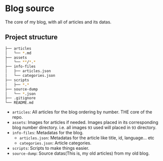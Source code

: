 # Blog source

The core of my blog, with all of articles and its datas.

## Project structure

```bash
├── articles
│   └── *.md
├── assets
│   └── **/*.*
├── info-files
│   ├── articles.json
│   └── categories.json
├── scripts
│   ├── *.*
├── source-dump
│   └── *.json
├── .gitignore
└── README.md
```

* `articles`: All articles for the blog ordering by number. THE core of the repo.
* `assets`: Images for articles if needed. Images placed in its corresponding blog number directory. i.e. all images `93` used will placed in `93` directory.
* `info-files`: Metadatas for the blog.
  * `articles.json`: Metadatas for the article like title, id, language... etc
  * `categories.json`: Article categories.
* `scripts`: Scripts to make things easier.
* `source-dump`: Source datas(This is, my old articles) from my old blog.
